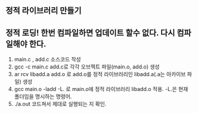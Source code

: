 ## 정적 라이브러리 만들기
## 정적 로딩! 한번 컴파일하면 업데이트 할수 없다. 다시 컴파일해야 한다.

1. main.c , add.c 소스코드 작성
2. gcc -c main.c add.c로 각각 오브젝트 파일(main.o, add.o) 생성
3. ar rcv libadd.a add.o 로 add.o를 정적 라이브러리인 libadd.a(.a는 아카이브 파일) 생성
4. gcc main.o -ladd -L. 로 main.o에 정적 라이브러리 libadd.o 적용. -L.은 현재 폴더임을 명시하는 명령어.
5. ./a.out 코드쳐서 제대로 실행되는 지 확인. 
